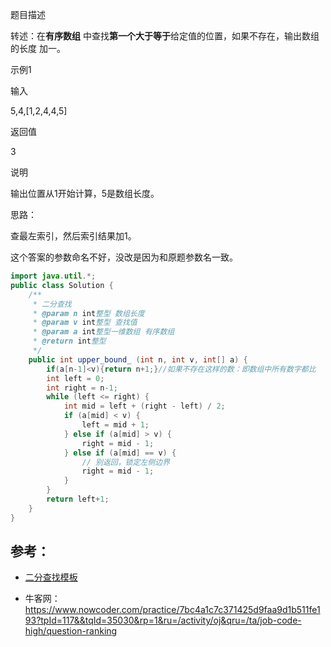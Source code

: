 题目描述

转述：在**有序数组** 中查找**第一个大于等于**给定值的位置，如果不存在，输出数组的长度 加一。 



示例1

输入

5,4,[1,2,4,4,5]

返回值

3

说明

输出位置从1开始计算，5是数组长度。



思路：

查最左索引，然后索引结果加1。

这个答案的参数命名不好，没改是因为和原题参数名一致。

````java
import java.util.*;
public class Solution {
    /**
     * 二分查找
     * @param n int整型 数组长度
     * @param v int整型 查找值
     * @param a int整型一维数组 有序数组
     * @return int整型
     */
    public int upper_bound_ (int n, int v, int[] a) {
        if(a[n-1]<v){return n+1;}//如果不存在这样的数：即数组中所有数字都比
        int left = 0;
        int right = n-1;
        while (left <= right) {
            int mid = left + (right - left) / 2;
            if (a[mid] < v) {
                left = mid + 1;
            } else if (a[mid] > v) {
                right = mid - 1;
            } else if (a[mid] == v) {
                // 别返回，锁定左侧边界
                right = mid - 1;
            }
        }
        return left+1;
    }
}
````



## 参考：

- [二分查找模板](https://github.com/Code-Jackwen/ZJW-Summary/blob/main/notes-md/Algorithm/%E4%BA%8C%E5%88%86%E6%9F%A5%E6%89%BE.md)

- 牛客网：https://www.nowcoder.com/practice/7bc4a1c7c371425d9faa9d1b511fe193?tpId=117&&tqId=35030&rp=1&ru=/activity/oj&qru=/ta/job-code-high/question-ranking

